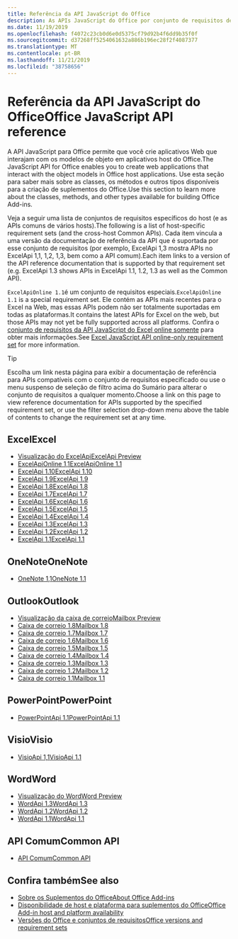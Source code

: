 ```yaml
---
title: Referência da API JavaScript do Office
description: As APIs JavaScript do Office por conjunto de requisitos de host
ms.date: 11/19/2019
ms.openlocfilehash: f4072c23cb0d6e0d5375cf79d92b4f6dd9b35f0f
ms.sourcegitcommit: d37268ff5254061632a886b196ec28f2f4087377
ms.translationtype: MT
ms.contentlocale: pt-BR
ms.lasthandoff: 11/21/2019
ms.locfileid: "38758656"
---
```

# <a name="office-javascript-api-reference"></a><span data-ttu-id="6962f-103">Referência da API JavaScript do Office</span><span class="sxs-lookup"><span data-stu-id="6962f-103">Office JavaScript API reference</span></span>

<span data-ttu-id="6962f-104">A API JavaScript para Office permite que você crie aplicativos Web que interajam com os modelos de objeto em aplicativos host do Office.</span><span class="sxs-lookup"><span data-stu-id="6962f-104">The JavaScript API for Office enables you to create web applications that interact with the object models in Office host applications.</span></span> <span data-ttu-id="6962f-105">Use esta seção para saber mais sobre as classes, os métodos e outros tipos disponíveis para a criação de suplementos do Office.</span><span class="sxs-lookup"><span data-stu-id="6962f-105">Use this section to learn more about the classes, methods, and other types available for building Office Add-ins.</span></span>

<span data-ttu-id="6962f-106">Veja a seguir uma lista de conjuntos de requisitos específicos do host (e as APIs comuns de vários hosts).</span><span class="sxs-lookup"><span data-stu-id="6962f-106">The following is a list of host-specific requirement sets (and the cross-host Common APIs).</span></span> <span data-ttu-id="6962f-107">Cada item vincula a uma versão da documentação de referência da API que é suportada por esse conjunto de requisitos (por exemplo, ExcelApi 1,3 mostra APIs no ExcelApi 1,1, 1,2, 1,3, bem como a API comum).</span><span class="sxs-lookup"><span data-stu-id="6962f-107">Each item links to a version of the API reference documentation that is supported by that requirement set (e.g. ExcelApi 1.3 shows APIs in ExcelApi 1.1, 1.2, 1.3 as well as the Common API).</span></span>

<span data-ttu-id="6962f-108">`ExcelApiOnline 1.1`é um conjunto de requisitos especiais.</span><span class="sxs-lookup"><span data-stu-id="6962f-108">`ExcelApiOnline 1.1` is a special requirement set.</span></span> <span data-ttu-id="6962f-109">Ele contém as APIs mais recentes para o Excel na Web, mas essas APIs podem não ser totalmente suportadas em todas as plataformas.</span><span class="sxs-lookup"><span data-stu-id="6962f-109">It contains the latest APIs for Excel on the web, but those APIs may not yet be fully supported across all platforms.</span></span> <span data-ttu-id="6962f-110">Confira o [conjunto de requisitos da API JavaScript do Excel online somente](/office/dev/add-ins/reference/requirement-sets/excel-api-online-requirement-set) para obter mais informações.</span><span class="sxs-lookup"><span data-stu-id="6962f-110">See [Excel JavaScript API online-only requirement set](/office/dev/add-ins/reference/requirement-sets/excel-api-online-requirement-set) for more information.</span></span>

> [!TIP]
> <span data-ttu-id="6962f-111">Escolha um link nesta página para exibir a documentação de referência para APIs compatíveis com o conjunto de requisitos especificado ou use o menu suspenso de seleção de filtro acima do Sumário para alterar o conjunto de requisitos a qualquer momento.</span><span class="sxs-lookup"><span data-stu-id="6962f-111">Choose a link on this page to view reference documentation for APIs supported by the specified requirement set, or use the filter selection drop-down menu above the table of contents to change the requirement set at any time.</span></span>

## <a name="excel"></a><span data-ttu-id="6962f-112">Excel</span><span class="sxs-lookup"><span data-stu-id="6962f-112">Excel</span></span>

- [<span data-ttu-id="6962f-113">Visualização do ExcelApi</span><span class="sxs-lookup"><span data-stu-id="6962f-113">ExcelApi Preview</span></span>](/javascript/api/excel?view=excel-js-preview)
- [<span data-ttu-id="6962f-114">ExcelApiOnline 1,1</span><span class="sxs-lookup"><span data-stu-id="6962f-114">ExcelApiOnline 1.1</span></span>](/javascript/api/excel?view=excel-js-online)
- [<span data-ttu-id="6962f-115">ExcelApi 1.10</span><span class="sxs-lookup"><span data-stu-id="6962f-115">ExcelApi 1.10</span></span>](/javascript/api/excel?view=excel-js-1.10)
- [<span data-ttu-id="6962f-116">ExcelApi 1.9</span><span class="sxs-lookup"><span data-stu-id="6962f-116">ExcelApi 1.9</span></span>](/javascript/api/excel?view=excel-js-1.9)
- [<span data-ttu-id="6962f-117">ExcelApi 1.8</span><span class="sxs-lookup"><span data-stu-id="6962f-117">ExcelApi 1.8</span></span>](/javascript/api/excel?view=excel-js-1.8)
- [<span data-ttu-id="6962f-118">ExcelApi 1.7</span><span class="sxs-lookup"><span data-stu-id="6962f-118">ExcelApi 1.7</span></span>](/javascript/api/excel?view=excel-js-1.7)
- [<span data-ttu-id="6962f-119">ExcelApi 1.6</span><span class="sxs-lookup"><span data-stu-id="6962f-119">ExcelApi 1.6</span></span>](/javascript/api/excel?view=excel-js-1.6)
- [<span data-ttu-id="6962f-120">ExcelApi 1.5</span><span class="sxs-lookup"><span data-stu-id="6962f-120">ExcelApi 1.5</span></span>](/javascript/api/excel?view=excel-js-1.5)
- [<span data-ttu-id="6962f-121">ExcelApi 1.4</span><span class="sxs-lookup"><span data-stu-id="6962f-121">ExcelApi 1.4</span></span>](/javascript/api/excel?view=excel-js-1.4)
- [<span data-ttu-id="6962f-122">ExcelApi 1.3</span><span class="sxs-lookup"><span data-stu-id="6962f-122">ExcelApi 1.3</span></span>](/javascript/api/excel?view=excel-js-1.3)
- [<span data-ttu-id="6962f-123">ExcelApi 1.2</span><span class="sxs-lookup"><span data-stu-id="6962f-123">ExcelApi 1.2</span></span>](/javascript/api/excel?view=excel-js-1.2)
- [<span data-ttu-id="6962f-124">ExcelApi 1.1</span><span class="sxs-lookup"><span data-stu-id="6962f-124">ExcelApi 1.1</span></span>](/javascript/api/excel?view=excel-js-1.1)

## <a name="onenote"></a><span data-ttu-id="6962f-125">OneNote</span><span class="sxs-lookup"><span data-stu-id="6962f-125">OneNote</span></span>

- [<span data-ttu-id="6962f-126">OneNote 1,1</span><span class="sxs-lookup"><span data-stu-id="6962f-126">OneNote 1.1</span></span>](/javascript/api/onenote?view=onenote-js-1.1)

## <a name="outlook"></a><span data-ttu-id="6962f-127">Outlook</span><span class="sxs-lookup"><span data-stu-id="6962f-127">Outlook</span></span>

- [<span data-ttu-id="6962f-128">Visualização da caixa de correio</span><span class="sxs-lookup"><span data-stu-id="6962f-128">Mailbox Preview</span></span>](/javascript/api/outlook?view=outlook-js-preview)
- [<span data-ttu-id="6962f-129">Caixa de correio 1.8</span><span class="sxs-lookup"><span data-stu-id="6962f-129">Mailbox 1.8</span></span>](/javascript/api/outlook?view=outlook-js-1.8)
- [<span data-ttu-id="6962f-130">Caixa de correio 1.7</span><span class="sxs-lookup"><span data-stu-id="6962f-130">Mailbox 1.7</span></span>](/javascript/api/outlook?view=outlook-js-1.7)
- [<span data-ttu-id="6962f-131">Caixa de correio 1.6</span><span class="sxs-lookup"><span data-stu-id="6962f-131">Mailbox 1.6</span></span>](/javascript/api/outlook?view=outlook-js-1.6)
- [<span data-ttu-id="6962f-132">Caixa de correio 1.5</span><span class="sxs-lookup"><span data-stu-id="6962f-132">Mailbox 1.5</span></span>](/javascript/api/outlook?view=outlook-js-1.5)
- [<span data-ttu-id="6962f-133"> Caixa de correio 1.4</span><span class="sxs-lookup"><span data-stu-id="6962f-133">Mailbox 1.4</span></span>](/javascript/api/outlook?view=outlook-js-1.4)
- [<span data-ttu-id="6962f-134"> Caixa de correio 1.3</span><span class="sxs-lookup"><span data-stu-id="6962f-134">Mailbox 1.3</span></span>](/javascript/api/outlook?view=outlook-js-1.3)
- [<span data-ttu-id="6962f-135">Caixa de correio 1.2</span><span class="sxs-lookup"><span data-stu-id="6962f-135">Mailbox 1.2</span></span>](/javascript/api/outlook?view=outlook-js-1.2)
- [<span data-ttu-id="6962f-136"> Caixa de correio 1.1</span><span class="sxs-lookup"><span data-stu-id="6962f-136">Mailbox 1.1</span></span>](/javascript/api/outlook?view=outlook-js-1.1)

## <a name="powerpoint"></a><span data-ttu-id="6962f-137">PowerPoint</span><span class="sxs-lookup"><span data-stu-id="6962f-137">PowerPoint</span></span>

- [<span data-ttu-id="6962f-138">PowerPointApi 1.1</span><span class="sxs-lookup"><span data-stu-id="6962f-138">PowerPointApi 1.1</span></span>](/javascript/api/powerpoint?view=powerpoint-js-1.1)

## <a name="visio"></a><span data-ttu-id="6962f-139">Visio</span><span class="sxs-lookup"><span data-stu-id="6962f-139">Visio</span></span>

- [<span data-ttu-id="6962f-140">VisioApi 1,1</span><span class="sxs-lookup"><span data-stu-id="6962f-140">VisioApi 1.1</span></span>](/javascript/api/visio?view=visio-js-1.1)

## <a name="word"></a><span data-ttu-id="6962f-141">Word</span><span class="sxs-lookup"><span data-stu-id="6962f-141">Word</span></span>

- [<span data-ttu-id="6962f-142">Visualização do Word</span><span class="sxs-lookup"><span data-stu-id="6962f-142">Word Preview</span></span>](/javascript/api/word?view=word-js-preview)
- [<span data-ttu-id="6962f-143">WordApi 1.3</span><span class="sxs-lookup"><span data-stu-id="6962f-143">WordApi 1.3</span></span>](/javascript/api/word?view=word-js-1.3)
- [<span data-ttu-id="6962f-144">WordApi 1.2</span><span class="sxs-lookup"><span data-stu-id="6962f-144">WordApi 1.2</span></span>](/javascript/api/word?view=word-js-1.2)
- [<span data-ttu-id="6962f-145">WordApi 1.1</span><span class="sxs-lookup"><span data-stu-id="6962f-145">WordApi 1.1</span></span>](/javascript/api/word?view=word-js-1.1)

## <a name="common-api"></a><span data-ttu-id="6962f-146">API Comum</span><span class="sxs-lookup"><span data-stu-id="6962f-146">Common API</span></span>

- [<span data-ttu-id="6962f-147">API Comum</span><span class="sxs-lookup"><span data-stu-id="6962f-147">Common API</span></span>](/javascript/api/office?view=common-js)

## <a name="see-also"></a><span data-ttu-id="6962f-148">Confira também</span><span class="sxs-lookup"><span data-stu-id="6962f-148">See also</span></span>

- [<span data-ttu-id="6962f-149">Sobre os Suplementos do Office</span><span class="sxs-lookup"><span data-stu-id="6962f-149">About Office Add-ins</span></span>](/office/dev/add-ins/overview)
- [<span data-ttu-id="6962f-150">Disponibilidade de host e plataforma para suplementos do Office</span><span class="sxs-lookup"><span data-stu-id="6962f-150">Office Add-in host and platform availability</span></span>](/office/dev/add-ins/overview/office-add-in-availability)
- [<span data-ttu-id="6962f-151">Versões do Office e conjuntos de requisitos</span><span class="sxs-lookup"><span data-stu-id="6962f-151">Office versions and requirement sets</span></span>](/office/dev/add-ins/develop/office-versions-and-requirement-sets)
